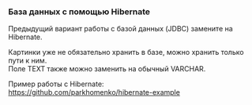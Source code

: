 ### База данных с помощью Hibernate

Предыдущий вариант работы с базой данных (JDBC) замените на Hibernate.  

Картинки уже не обязательно хранить в базе, можно хранить только пути к ним.  
Поле TEXT также можно заменить на обычный VARCHAR.

Пример работы с Hibernate:  
https://github.com/parkhomenko/hibernate-example